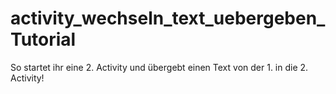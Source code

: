 # activity_wechseln_text_uebergeben_Tutorial
So startet ihr eine 2. Activity und übergebt einen Text von der 1. in die 2. Activity!
